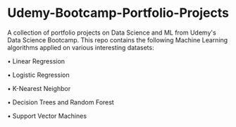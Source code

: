 # Udemy-Bootcamp-Portfolio-Projects
A collection of portfolio projects on Data Science and ML from Udemy's Data Science Bootcamp.
This repo contains the following Machine Learning algorithms applied on various interesting datasets:


• Linear Regression

• Logistic Regression

• K-Nearest Neighbor

• Decision Trees and Random Forest

• Support Vector Machines
